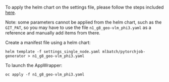 To apply the helm chart on the settings file, please follow the steps included [here](https://github.com/project-codeflare/mlbatch/tree/main/tools/pytorchjob-generator).

Note: some parameters cannot be applied from the helm chart, such as the `GIT_PAT`, so you may have to use the file `n1_g8_geo-vlm_phi3.yaml` as a reference and manually add items from there.


Create a manifest file using a helm chart:
```
helm template -f settings_single_node.yaml mlbatch/pytorchjob-generator > n1_g8_geo-vlm_phi3.yaml
```

To launch the AppWrapper:
```
oc apply -f n1_g8_geo-vlm_phi3.yaml         
```